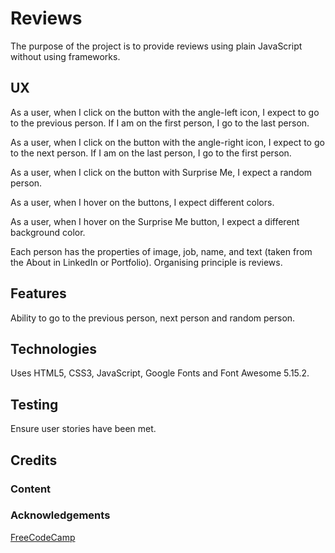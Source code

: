 # Reviews

The purpose of the project is to provide reviews using plain JavaScript without using frameworks.

## UX

As a user, when I click on the button with the angle-left icon, I expect to go to the previous person.  If I am on the first person, I go to the last person.

As a user, when I click on the button with the angle-right icon, I expect to go to the next person.  If I am on the last person, I go to the first person.

As a user, when I click on the button with Surprise Me, I expect a random person.

As a user, when I hover on the buttons, I expect different colors.

As a user, when I hover on the Surprise Me button, I expect a different background color. 

Each person has the properties of image, job, name, and text (taken from the About in LinkedIn or Portfolio).  Organising principle is reviews.

## Features

Ability to go to the previous person, next person and random person.

## Technologies

Uses HTML5, CSS3, JavaScript, Google Fonts and Font Awesome 5.15.2.

## Testing

Ensure user stories have been met.



## Credits

### Content

### Acknowledgements

[FreeCodeCamp](https://www.youtube.com/watch?v=3PHXvlpOkf4&t=1825s)